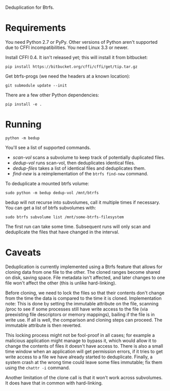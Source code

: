 
Deduplication for Btrfs.

# Requirements

You need Python 2.7 or PyPy. Other versions of Python aren't
supported due to CFFI incompatibilities.
You need Linux 3.3 or newer.

Install CFFI 0.4. It isn't released yet; this will install it from bitbucket:

    pip install https://bitbucket.org/cffi/cffi/get/tip.tar.gz

Get btrfs-progs (we need the headers at a known location):

    git submodule update --init

There are a few other Python dependencies:

    pip install -e .

# Running

    python -m bedup

You'll see a list of supported commands.

* *scan-vol* scans a subvolume to keep track of potentially duplicated files.
* *dedup-vol* runs scan-vol, then deduplicates identical files.
* *dedup-files* takes a list of identical files and deduplicates them.
* *find-new* is a reimplementation of the `btrfs find-new` command.

To deduplicate a mounted btrfs volume:

    sudo python -m bedup dedup-vol /mnt/btrfs

bedup will not recurse into subvolumes, call it multiple times if necessary.
You can get a list of btrfs subvolumes with:

    sudo btrfs subvolume list /mnt/some-btrfs-filesystem

The first run can take some time.
Subsequent runs will only scan and deduplicate
the files that have changed in the interval.

# Caveats

Deduplication is currently implemented using a Btrfs feature that
allows for cloning data from one file to the other. The cloned ranges
become shared on disk, saving space. File metadata isn't affected, and
later changes to one file won't affect the other (this is unlike hard-linking).

Before cloning, we need to lock the files so that their contents don't change
from the time the data is compared to the time it is cloned.
Implementation note:
This is done by setting the immutable attribute on the file, scanning /proc
to see if some processes still have write access to the file (via preexisting
file descriptors or memory mappings), bailing if the file is in write use.
If all is well, the comparison and cloning steps can proceed. The immutable
attribute is then reverted.

This locking process might not be fool-proof in all cases;
for example a malicious application might manage to bypass it,
which would allow it to change the contents of files it doesn't have
access to.
There is also a small time window when an application will get permission
errors, if it tries to get write access to a file we have already
started to deduplicate.
Finally, a system crash at the wrong time could leave some files immutable;
fix them using the `chattr -i` command.

Another limitation of the clone call is that it won't work across subvolumes.
It does have that in common with hard-linking.

